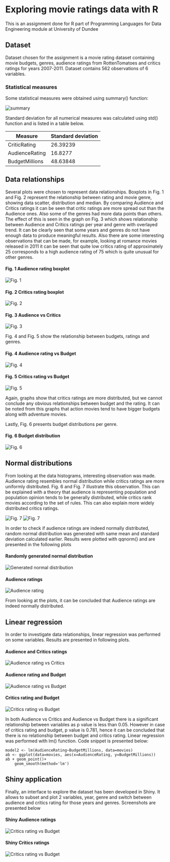 # Exploring movie ratings data with R
This is an assignment done for R part of Programming Languages for Data Engineering module at University of Dundee
## Dataset
Dataset chosen for the assignment is a movie rating dataset containing movie budgets, genres, audience ratings from RottenTomatoes and critics ratings for years 2007-2011. Dataset contains 562 observations of 6 variables.
### Statistical measures
Some statistical measures were obtained using summary() function:

![summary](https://github.com/daniel-lennart/data-portfolio/blob/master/images/plots/summary.png)

Standard deviation for all numerical measures was calculated using std() function and is listed in a table below.

| Measure | Standard deviation |
| ------ | ----- |
| CriticRating | 26.39239  |
| AudienceRating | 16.8277 |
| BudgetMillions | 48.63848 |

## Data relationships
Several plots were chosen to represent data relationships. Boxplots in Fig. 1 and Fig. 2 represent the relationship between rating and movie genre, showing data scatter, distribution and median. By comparing Audience and Critics ratings it can be seen that critic ratings are more spread out than the Audience ones. Also some of the genres had more data points than others. The effect of this is seen in the graph on Fig. 3 which shows relationship between Audience and Critics ratings per year and genre with overlayed trend. It can be clearly seen that some years and genres do not have enough data to produce meaningful results. Also there are some interesting observations that can be made, for example, looking at romance movies released in 2011 it can be seen that quite low critics rating of approximately 25 corresponds to a high audience rating of 75 which is quite unusual for other genres.

#### Fig. 1 Audience rating boxplot
![Fig. 1](https://github.com/daniel-lennart/data-portfolio/blob/master/images/plots/aud_boxplot.png)

#### Fig. 2 Critics rating boxplot
![Fig. 2](https://github.com/daniel-lennart/data-portfolio/blob/master/images/plots/critics_boxplot.png)

#### Fig. 3 Audience vs Critics
![Fig. 3](https://github.com/daniel-lennart/data-portfolio/blob/master/images/plots/aud_v_crit.png)

Fig. 4 and Fig. 5 show the relationship between budgets, ratings and genres.

#### Fig. 4 Audience rating vs Budget
![Fig. 4](https://github.com/daniel-lennart/data-portfolio/blob/master/images/plots/aud_v_budget.png)

#### Fig. 5 Critics rating vs Budget
![Fig. 5](https://github.com/daniel-lennart/data-portfolio/blob/master/images/plots/critics_v_budget.png)

Again, graphs show that critics ratings are more distributed, but we cannot conclude any obvious relationships between budget and the rating. It can be noted from this graphs that action movies tend to have bigger budgets along with adventure movies.  

Lastly, Fig. 6 presents budget distributions per genre.
#### Fig. 6 Budget distribution
![Fig. 6](https://github.com/daniel-lennart/data-portfolio/blob/master/images/plots/budgets.png)

## Normal distributions
From looking at the data histograms, interesting observation was made. Audience rating resembles normal distribution while critics ratings are more uniformly distributed. Fig. 6 and Fig. 7 illustrate this observation. This can be explained with a theory that audience is representing population and population opinion tends to be generally distributed, while critics rank movies according to the set of rules. This can also explain more widely distributed critics ratings.

![Fig. 7](https://github.com/daniel-lennart/data-portfolio/blob/master/images/plots/critics_hist.png) ![Fig. 7](https://github.com/daniel-lennart/data-portfolio/blob/master/images/plots/audience_hist.png)

In order to check if audience ratings are indeed normally distributed, random normal distribution was generated with same mean and standard deviation calculated earlier. Results were plotted with qqnorm() and are presented in the following plots

#### Randomly generated normal distribution
![Generated normal distribution](https://github.com/daniel-lennart/data-portfolio/blob/master/images/plots/gen_qqnorm.png)
#### Audience ratings
![Audience rating](https://github.com/daniel-lennart/data-portfolio/blob/master/images/plots/aud_nqqnorm.png)

From looking at the plots, it can be concluded that Audience ratings are indeed normally distributed.

## Linear regression
In order to investigate data relationships, linear regression was performed on some variables. Results are presented in following plots.

#### Audience and Critics ratings
![Audience rating vs Critics](https://github.com/daniel-lennart/data-portfolio/blob/master/images/plots/lm_crit_v_aud.png)

#### Audience rating and Budget
![Audience rating vs Budget](https://github.com/daniel-lennart/data-portfolio/blob/master/images/plots/lm_aud_v_budget.png)

#### Critics rating and Budget
![Critics rating vs Budget](https://github.com/daniel-lennart/data-portfolio/blob/master/images/plots/lm_crit_v_budget.png)

In both Audience vs Critics and Audience vs Budget there is a significant relationship between variables as p value is less than 0.05. However in case of critics rating and budget, p value is 0.781, hence it can be concluded that there is no relationship between budget and critics rating. Linear regression was performed with lm() function. Code snippet is presented below:
```
model2 <- lm(AudienceRating~BudgetMillions, data=movies)
ab <- ggplot(data=movies, aes(x=AudienceRating, y=BudgetMillions))
ab + geom_point()+
    geom_smooth(method='lm')
```
## Shiny application
Finally, an interface to explore the dataset has been developed in Shiny. It allows to subset and plot 2 variables, year, genre and switch between audience and critics rating for those years and genres. Screenshots are presented below
#### Shiny Audience ratings
![Critics rating vs Budget](https://github.com/daniel-lennart/data-portfolio/blob/master/images/plots/shiny-aud.png)
#### Shiny Critics ratings
![Critics rating vs Budget](https://github.com/daniel-lennart/data-portfolio/blob/master/images/plots/shiny-critics.png)
